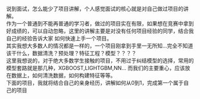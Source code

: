说到面试，怎么能少了项目讲解，个人感觉面试的核心就是对自己做过项目的讲解。  
作为一个普通到不能再普通的学习者，做过的项目实在有限，如果想在竞赛中拿到好成绩的，可以自动忽略，这里的讲解主要是对没有任何项目经验的同学，结合我自己的经验告诉大家
如何快速上手一个项目。  
其实我想大多数人的情况都是一样的，一个项目刚拿到手里一无所知...完全不知道该干什么，数据清洗？预处理？特征工程？模型？？？？  
这里我想说的，对于绝大多数学生接触的项目，不用过于纠结模型的选择，常用的模型套路就是那几种，XGBOOST,LIGHTGBM,NN... 
而我们的主要重心，应该放在数据上，如何清洗数据，如何构建特征等等。  
下面的项目，我就将结合自己的亲身经历，讲解如何从0到1，完成第一个属于自己的项目
